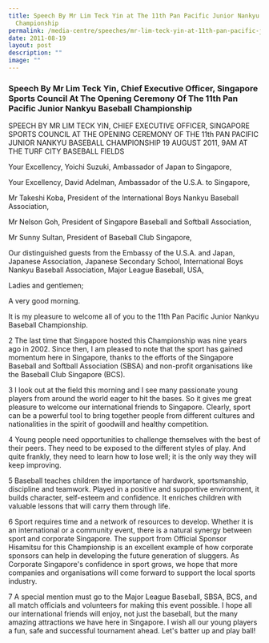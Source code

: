 ```yaml
---
title: Speech By Mr Lim Teck Yin at The 11th Pan Pacific Junior Nankyu Baseball
  Championship
permalink: /media-centre/speeches/mr-lim-teck-yin-at-11th-pan-pacific-junior-nankyu-baseball-championship/
date: 2011-08-19
layout: post
description: ""
image: ""
---
```

### **Speech By Mr Lim Teck Yin, Chief Executive Officer, Singapore Sports Council At The Opening Ceremony Of The 11th Pan Pacific Junior Nankyu Baseball Championship**

SPEECH BY MR LIM TECK YIN, CHIEF EXECUTIVE OFFICER, SINGAPORE SPORTS COUNCIL AT THE OPENING CEREMONY OF THE 11th PAN PACIFIC JUNIOR NANKYU BASEBALL CHAMPIONSHIP
19 AUGUST 2011, 9AM AT THE TURF CITY BASEBALL FIELDS

Your Excellency, Yoichi Suzuki, Ambassador of Japan to Singapore,

Your Excellency, David Adelman, Ambassador of the U.S.A. to Singapore,

Mr Takeshi Koba, President of the International Boys Nankyu Baseball Association,

Mr Nelson Goh, President of Singapore Baseball and Softball Association,

Mr Sunny Sultan, President of Baseball Club Singapore,

Our distinguished guests from the Embassy of the U.S.A. and Japan, Japanese Association, Japanese Secondary School, International Boys Nankyu Baseball Association, Major League Baseball, USA,

Ladies and gentlemen;

A very good morning.

It is my pleasure to welcome all of you to the 11th Pan Pacific Junior Nankyu Baseball Championship.

2 The last time that Singapore hosted this Championship was nine years ago in 2002. Since then, I am pleased to note that the sport has gained momentum here in Singapore, thanks to the efforts of the Singapore Baseball and Softball Association (SBSA) and non-profit organisations like the Baseball Club Singapore (BCS).

3 I look out at the field this morning and I see many passionate young players from around the world eager to hit the bases. So it gives me great pleasure to welcome our international friends to Singapore. Clearly, sport can be a powerful tool to bring together people from different cultures and nationalities in the spirit of goodwill and healthy competition.

4 Young people need opportunities to challenge themselves with the best of their peers. They need to be exposed to the different styles of play. And quite frankly, they need to learn how to lose well; it is the only way they will keep improving.

5 Baseball teaches children the importance of hardwork, sportsmanship, discipline and teamwork. Played in a positive and supportive environment, it builds character, self-esteem and confidence. It enriches children with valuable lessons that will carry them through life.

6 Sport requires time and a network of resources to develop. Whether it is an international or a community event, there is a natural synergy between sport and corporate Singapore. The support from Official Sponsor Hisamitsu for this Championship is an excellent example of how corporate sponsors can help in developing the future generation of sluggers. As Corporate Singapore's confidence in sport grows, we hope that more companies and organisations will come forward to support the local sports industry.

7 A special mention must go to the Major League Baseball, SBSA, BCS, and all match officials and volunteers for making this event possible. I hope all our international friends will enjoy, not just the baseball, but the many amazing attractions we have here in Singapore. I wish all our young players a fun, safe and successful tournament ahead. Let's batter up and play ball!